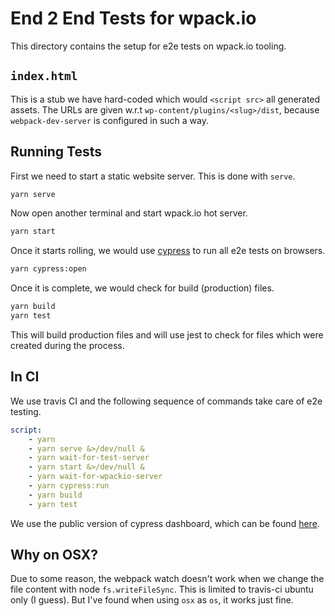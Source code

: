 # End 2 End Tests for wpack.io

This directory contains the setup for e2e tests on wpack.io tooling.

## `index.html`

This is a stub we have hard-coded which would `<script src>` all generated assets.
The URLs are given w.r.t `wp-content/plugins/<slug>/dist`, because `webpack-dev-server`
is configured in such a way.

## Running Tests

First we need to start a static website server. This is done with `serve`.

```bash
yarn serve
```

Now open another terminal and start wpack.io hot server.

```bash
yarn start
```

Once it starts rolling, we would use [cypress](https://www.cypress.io/) to run
all e2e tests on browsers.

```bash
yarn cypress:open
```

Once it is complete, we would check for build (production) files.

```bash
yarn build
yarn test
```

This will build production files and will use jest to check for files which were
created during the process.

## In CI

We use travis CI and the following sequence of commands take care of e2e testing.

```yml
script:
    - yarn
    - yarn serve &>/dev/null &
    - yarn wait-for-test-server
    - yarn start &>/dev/null &
    - yarn wait-for-wpackio-server
    - yarn cypress:run
    - yarn build
    - yarn test
```

We use the public version of cypress dashboard, which can be found [here](https://dashboard.cypress.io/#/projects/r3p1vm/runs).

## Why on OSX?

Due to some reason, the webpack watch doesn't work when we change the file
content with node `fs.writeFileSync`. This is limited to travis-ci ubuntu only
(I guess). But I've found when using `osx` as `os`, it works just fine.
